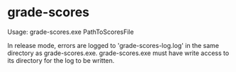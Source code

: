 # grade-scores

Usage: grade-scores.exe PathToScoresFile

In release mode, errors are logged to 'grade-scores-log.log' in the same directory as grade-scores.exe. grade-scores.exe must have write access to its directory for the log to be written.